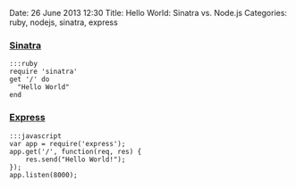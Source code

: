 Date: 26 June 2013 12:30
Title: Hello World: Sinatra vs. Node.js
Categories: ruby, nodejs, sinatra, express


### [Sinatra](/tag/sinatra)

    :::ruby
    require 'sinatra'
    get '/' do
      "Hello World"
    end


### [Express](/tag/express)

    :::javascript
    var app = require('express');
    app.get('/', function(req, res) { 
        res.send("Hello World!"); 
    });
    app.listen(8000);
